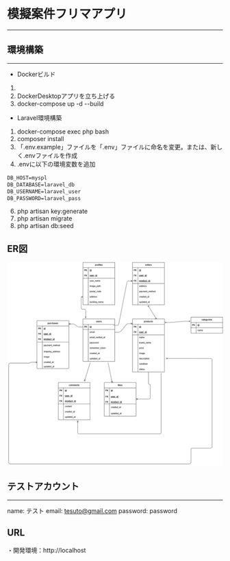 # 模擬案件フリマアプリ
---
## 環境構築
---
- Dockerビルド
1. 
2. DockerDesktopアプリを立ち上げる
3. docker-compose up -d --build

- Laravel環境構築
1. docker-compose exec php bash
2. composer install
3. 「.env.example」ファイルを「.env」ファイルに命名を変更。または、新しく.envファイルを作成
4. .envに以下の環境変数を追加
```
DB_HOST=myspl
DB_DATABASE=laravel_db
DB_USERNAME=laravel_user
DB_PASSWORD=laravel_pass
```
6. php artisan key:generate
7. php artisan migrate
8. php artisan db:seed

## ER図
![ER図](.drawio.png)

## テストアカウント
---
name: テスト
email: tesuto@gmail.com
password: password

## URL
・開発環境：http://localhost